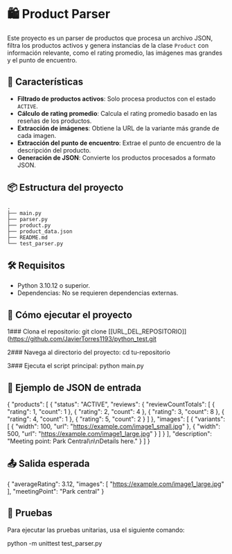 # 🛍️ Product Parser

Este proyecto es un parser de productos que procesa un archivo JSON, filtra los productos activos y genera instancias de la clase `Product` con información relevante, como el rating promedio, las imágenes mas grandes y el punto de encuentro.

## 🚀 Características

- **Filtrado de productos activos**: Solo procesa productos con el estado `ACTIVE`.
- **Cálculo de rating promedio**: Calcula el rating promedio basado en las reseñas de los productos.
- **Extracción de imágenes**: Obtiene la URL de la variante más grande de cada imagen.
- **Extracción del punto de encuentro**: Extrae el punto de encuentro de la descripción del producto.
- **Generación de JSON**: Convierte los productos procesados a formato JSON.

## 📦 Estructura del proyecto
```
.
├── main.py
├── parser.py
├── product.py
├── product_data.json
├── README.md
└── test_parser.py
```

## 🛠️ Requisitos

- Python 3.10.12 o superior.
- Dependencias: No se requieren dependencias externas.

## 🚀 Cómo ejecutar el proyecto

1### Clona el repositorio:
  git clone [[URL_DEL_REPOSITORIO]](https://github.com/JavierTorres1193/python_test.git
  
2### Navega al directorio del proyecto:
  cd tu-repositorio

3### Ejecuta el script principal:
  python main.py

## 📄 Ejemplo de JSON de entrada
{
  "products": [
    {
      "status": "ACTIVE",
      "reviews": {
        "reviewCountTotals": [
          { "rating": 1, "count": 1 },
          { "rating": 2, "count": 4 },
          { "rating": 3, "count": 8 },
          { "rating": 4, "count": 1 },
          { "rating": 5, "count": 2 }
        ]
      },
      "images": [
        {
          "variants": [
            { "width": 100, "url": "https://example.com/image1_small.jpg" },
            { "width": 500, "url": "https://example.com/image1_large.jpg" }
          ]
        }
      ],
      "description": "Meeting point: Park Central\n\nDetails here."
    }
  ]
}
## 📤 Salida esperada
{
  "averageRating": 3.12,
  "images": [
    "https://example.com/image1_large.jpg"
  ],
  "meetingPoint": "Park central"
}
## 🧪 Pruebas

Para ejecutar las pruebas unitarias, usa el siguiente comando:

python -m unittest test_parser.py
